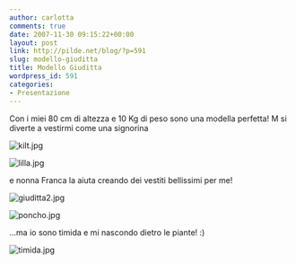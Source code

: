 ```yaml
---
author: carlotta
comments: true
date: 2007-11-30 09:15:22+00:00
layout: post
link: http://pilde.net/blog/?p=591
slug: modello-giuditta
title: Modello Giuditta
wordpress_id: 591
categories:
- Presentazione
---
```


Con i miei 80 cm di altezza e 10 Kg di peso sono una modella perfetta!
M si diverte a vestirmi come una signorina

![kilt.jpg]({{baseurl}}/uploads/2007/11/kilt.jpg)




![lilla.jpg]({{baseurl}}/uploads/2007/12/lilla.jpg)




 e nonna Franca la aiuta creando dei vestiti bellissimi per me! 

![giuditta2.jpg]({{baseurl}}/uploads/2007/11/giuditta2.jpg)




![poncho.jpg]({{baseurl}}/uploads/2007/12/poncho.jpg)




...ma io sono timida e mi nascondo dietro le piante! :)




![timida.jpg]({{baseurl}}/uploads/2007/11/timida.jpg)




